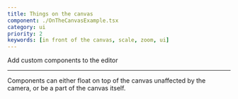 ```yaml
---
title: Things on the canvas
component: ./OnTheCanvasExample.tsx
category: ui
priority: 2
keywords: [in front of the canvas, scale, zoom, ui]
---
```


Add custom components to the editor

---

Components can either float on top of the canvas unaffected by the camera, or be a part of the canvas itself.
